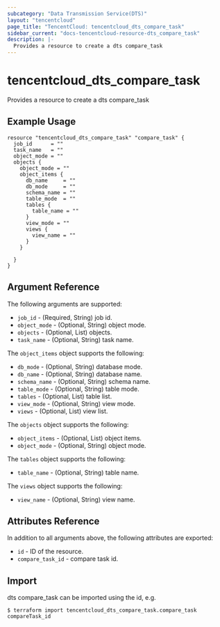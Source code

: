 ```yaml
---
subcategory: "Data Transmission Service(DTS)"
layout: "tencentcloud"
page_title: "TencentCloud: tencentcloud_dts_compare_task"
sidebar_current: "docs-tencentcloud-resource-dts_compare_task"
description: |-
  Provides a resource to create a dts compare_task
---
```


# tencentcloud_dts_compare_task

Provides a resource to create a dts compare_task

## Example Usage

```hcl
resource "tencentcloud_dts_compare_task" "compare_task" {
  job_id      = ""
  task_name   = ""
  object_mode = ""
  objects {
    object_mode = ""
    object_items {
      db_name     = ""
      db_mode     = ""
      schema_name = ""
      table_mode  = ""
      tables {
        table_name = ""
      }
      view_mode = ""
      views {
        view_name = ""
      }
    }

  }
}
```

## Argument Reference

The following arguments are supported:

* `job_id` - (Required, String) job id.
* `object_mode` - (Optional, String) object mode.
* `objects` - (Optional, List) objects.
* `task_name` - (Optional, String) task name.

The `object_items` object supports the following:

* `db_mode` - (Optional, String) database mode.
* `db_name` - (Optional, String) database name.
* `schema_name` - (Optional, String) schema name.
* `table_mode` - (Optional, String) table mode.
* `tables` - (Optional, List) table list.
* `view_mode` - (Optional, String) view mode.
* `views` - (Optional, List) view list.

The `objects` object supports the following:

* `object_items` - (Optional, List) object items.
* `object_mode` - (Optional, String) object mode.

The `tables` object supports the following:

* `table_name` - (Optional, String) table name.

The `views` object supports the following:

* `view_name` - (Optional, String) view name.

## Attributes Reference

In addition to all arguments above, the following attributes are exported:

* `id` - ID of the resource.
* `compare_task_id` - compare task id.


## Import

dts compare_task can be imported using the id, e.g.
```
$ terraform import tencentcloud_dts_compare_task.compare_task compareTask_id
```

